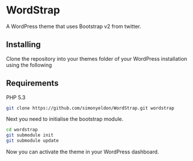 # WordStrap
A WordPress theme that uses Bootstrap v2 from twitter.

## Installing
Clone the repository into your themes folder of your WordPress installation using the following

## Requirements
PHP 5.3

```sh
git clone https://github.com/simonyeldon/WordStrap.git wordstrap
```

Next you need to initialise the bootstrap module.

```sh
cd wordstrap
git submodule init
git submodule update
```

Now you can activate the theme in your WordPress dashboard.
